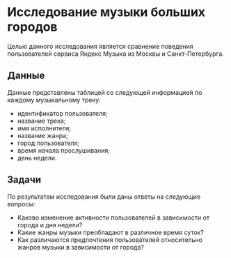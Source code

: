 Исследование музыки больших городов
=============
Целью данного исследования является сравнение поведения пользователей сервиса Яндекс Музыка из Москвы и Санкт-Петербурга.

Данные
-------------
Данные представлены таблицей со следующей информацией по каждому музыкальному треку:
* идентификатор пользователя;
* название трека;
* имя исполнителя;
* название жанра;
* город пользователя;
* время начала прослушивания;
* день недели.

Задачи
-------------
По результатам исследования были даны ответы на следующие вопросы:
*	Каково изменение активности пользователей в зависимости от города и дня недели?
*	Какие жанры музыки преобладают в различное время суток?
*	Как различаются предпочтения пользователей относительно жанров музыки в зависимости от города?
